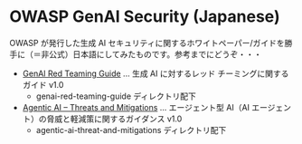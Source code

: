 # OWASP GenAI Security (Japanese)

OWASP が発行した生成 AI セキュリティに関するホワイトペーパー/ガイドを勝手に（＝非公式）日本語にしてみたものです。参考までにどうぞ・・・

- [GenAI Red Teaming Guide](https://genai.owasp.org/resource/genai-red-teaming-guide/) ... 生成 AI に対するレッド チーミングに関するガイド v1.0
  - genai-red-teaming-guide ディレクトリ配下
- [Agentic AI – Threats and Mitigations](https://genai.owasp.org/resource/agentic-ai-threats-and-mitigations/) ... エージェント型 AI（AI エージェント）の脅威と軽減策に関するガイダンス v1.0
  - agentic-ai-threat-and-mitigations ディレクトリ配下

